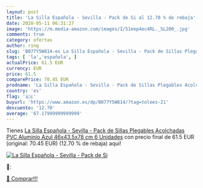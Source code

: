 ```yaml
---
layout: post
title: 'La Silla Española - Sevilla - Pack de Si al 12.70 % de rebaja'
date: 2020-05-11 06:31:27
image: 'https://m.media-amazon.com/images/I/51eep4ec4RL._SL200_.jpg'
comments: true
category: ofertas
author: ring
slug: 'B077Y5W814-es La Silla Española - Sevilla - Pack de Sillas Plegables...'
tags: [ 'la','española', ]
actualPrice: 61.5 EUR
currency: EUR
price: 61.5
comparePrice: 70.45 EUR
prodname: 'La Silla Española - Sevilla - Pack de Sillas Plegables Acolchadas  PVC  Aluminio  Azul  46x43.5x78 cm  6 Unidades'
country: 'es'
flag: '🇪🇸'
buyurl: 'https://www.amazon.es/dp/B077Y5W814/?tag=tolees-21'
descuento: '12.70'
average: '67.17999999999999'
---
```


Tienes [La Silla Española - Sevilla - Pack de Sillas Plegables Acolchadas  PVC  Aluminio  Azul  46x43.5x78 cm  6 Unidades](https://www.amazon.es/dp/B077Y5W814/?tag=tolees-21) con precio final de  61.5 EUR (original: 70.45 EUR) (12.70 %  de rebaja) aqui!

[![La Silla Española - Sevilla - Pack de Si](https://m.media-amazon.com/images/I/51eep4ec4RL._SL200_.jpg)](https://www.amazon.es/dp/B077Y5W814/?tag=tolees-21)

🔎:


[🛒 Comprar!!!](https://www.amazon.es/dp/B077Y5W814/?tag=tolees-21)
